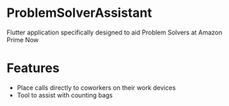 # ProblemSolverAssistant
Flutter application specifically designed to aid Problem Solvers at Amazon Prime Now

# Features
- Place calls directly to coworkers on their work devices
- Tool to assist with counting bags
